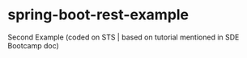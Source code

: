 # spring-boot-rest-example
Second Example (coded on STS | based on tutorial mentioned in SDE Bootcamp doc)
